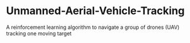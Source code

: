 # Unmanned-Aerial-Vehicle-Tracking
A reinforcement learning algorithm to navigate a group of drones (UAV) tracking one moving target
